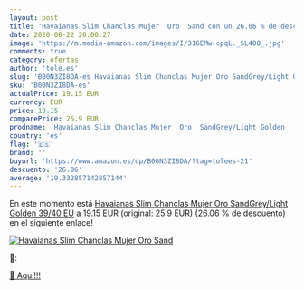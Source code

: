 ```yaml
---
layout: post
title: 'Havaianas Slim Chanclas Mujer  Oro  Sand con un 26.06 % de descuento'
date: 2020-08-22 20:00:27
image: 'https://m.media-amazon.com/images/I/316EMw-cpqL._SL400_.jpg'
comments: true
category: ofertas
author: 'tole.es'
slug: 'B00N3ZI8DA-es Havaianas Slim Chanclas Mujer Oro SandGrey/Light Golden...'
sku: 'B00N3ZI8DA-es'
actualPrice: 19.15 EUR
currency: EUR
price: 19.15
comparePrice: 25.9 EUR
prodname: 'Havaianas Slim Chanclas Mujer  Oro  SandGrey/Light Golden   39/40 EU'
country: 'es'
flag: '🇪🇸'
brand: ''
buyurl: 'https://www.amazon.es/dp/B00N3ZI8DA/?tag=tolees-21'
descuento: '26.06'
average: '19.332857142857144'
---
```


En este momento está [Havaianas Slim Chanclas Mujer  Oro  SandGrey/Light Golden   39/40 EU](https://www.amazon.es/dp/B00N3ZI8DA/?tag=tolees-21) a 19.15 EUR (original: 25.9 EUR) (26.06 %  de descuento) en el siguiente enlace!

[![Havaianas Slim Chanclas Mujer  Oro  Sand](https://m.media-amazon.com/images/I/316EMw-cpqL._SL400_.jpg)](https://www.amazon.es/dp/B00N3ZI8DA/?tag=tolees-21)

🔎:


[🛒 Aquí!!!](https://www.amazon.es/dp/B00N3ZI8DA/?tag=tolees-21)
